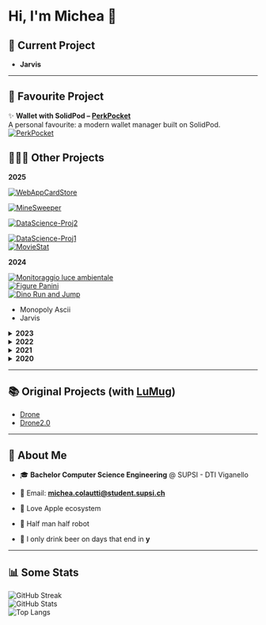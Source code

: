 # Hi, I'm Michea 👋

## 🚀 Current Project
- **Jarvis**

---

## 💼 Favourite Project

✨ **Wallet with SolidPod – [PerkPocket](https://github.com/MicheaColautti/WalletWithSolidPod-PerkPocket)**  
A personal favourite: a modern wallet manager built on SolidPod.  
[![PerkPocket](https://github-readme-stats.vercel.app/api/pin/?username=MicheaColautti&repo=WalletWithSolidPod-PerkPocket&theme=radical)](https://github.com/MicheaColautti/WalletWithSolidPod-PerkPocket)



## 👨🏼‍💻 Other Projects


**2025**

[![WebAppCardStore](https://github-readme-stats.vercel.app/api/pin/?username=MicheaColautti&repo=WebAppCardStore&theme=radical)](https://github.com/MicheaColautti/WebAppCardStore) 

[![MineSweeper](https://github-readme-stats.vercel.app/api/pin/?username=MicheaColautti&repo=MineSweeper&theme=radical)](https://github.com/MicheaColautti/MineSweeper) 

[![DataScience-Proj2](https://github-readme-stats.vercel.app/api/pin/?username=MicheaColautti&repo=DataScience-Proj2&theme=radical)](https://github.com/MicheaColautti/DataScience-Proj2) 

[![DataScience-Proj1](https://github-readme-stats.vercel.app/api/pin/?username=MicheaColautti&repo=DataScience-Proj1&theme=radical)](https://github.com/MicheaColautti/DataScience-Proj1)  
[![MovieStat](https://github-readme-stats.vercel.app/api/pin/?username=MicheaColautti&repo=MovieStat&theme=radical)](https://github.com/MicheaColautti/MovieStat)  



**2024**

[![Monitoraggio luce ambientale](https://github-readme-stats.vercel.app/api/pin/?username=MicheaColautti&repo=MonitoraggioLuceAmbientale&theme=radical)](https://github.com/MicheaColautti/MonitoraggioLuceAmbientale)  
[![Figure Panini](https://github-readme-stats.vercel.app/api/pin/?username=MicheaColautti&repo=FigurePanini&theme=radical)](https://github.com/MicheaColautti/FigurePanini)  
[![Dino Run and Jump](https://github-readme-stats.vercel.app/api/pin/?username=MicheaColautti&repo=dino-run-and-jump&theme=radical)](https://github.com/MicheaColautti/dino-run-and-jump)  
- Monopoly Ascii  
- Jarvis  



<details>
  <summary><b>2023</b></summary>

[![Pianificazione Presentazioni Progetti](https://github-readme-stats.vercel.app/api/pin/?username=MicheaColautti&repo=PianificazionePresentazioniProgetti&theme=radical)](https://github.com/MicheaColautti/PianificazionePresentazioniProgetti)  
[![Gestione Campo Estivo V2](https://github-readme-stats.vercel.app/api/pin/?username=MicheaColautti&repo=GestioneCampoEstivoV2&theme=radical)](https://github.com/MicheaColautti/GestioneCampoEstivoV2)  

</details>

<details>
  <summary><b>2022</b></summary>

[![Gestione Campo Estivo](https://github-readme-stats.vercel.app/api/pin/?username=MicheaColautti&repo=GestioneCampoEstivo&theme=radical)](https://github.com/MicheaColautti/GestioneCampoEstivo)  

</details>

<details>
  <summary><b>2021</b></summary>

[![Drone2.0](https://github-readme-stats.vercel.app/api/pin/?username=MicheaColautti&repo=Drone-2.0&theme=radical)](https://github.com/MicheaColautti/Drone2.0)  

</details>

<details>
  <summary><b>2020</b></summary>

[![Drone](https://github-readme-stats.vercel.app/api/pin/?username=MicheaColautti&repo=Drone&theme=radical)](https://github.com/MicheaColautti/Drone)  

</details>

---

## 📚 Original Projects (with [LuMug](https://github.com/LuMug))

- [Drone](https://github.com/LuMug/Drone)  
- [Drone2.0](https://github.com/LuMug/Drone-2.0)  

---

## 👤 About Me 

- 🎓 **Bachelor Computer Science Engineering** @ SUPSI - DTI Viganello  
- 📧 Email: **michea.colautti@student.supsi.ch**  

- 🍎 Love Apple ecosystem  
- 🦾 Half man half robot  
- 🍺 I only drink beer on days that end in **y**  

---

## 📊 Some Stats  

![GitHub Streak](http://github-readme-streak-stats.herokuapp.com?user=MicheaColautti&theme=radical)  
![GitHub Stats](https://github-readme-stats.vercel.app/api?username=MicheaColautti&theme=radical&show_icons=true&include_all_commits=true)  
![Top Langs](https://github-readme-stats.vercel.app/api/top-langs/?username=MicheaColautti&layout=compact&theme=radical&langs_count=10)  
